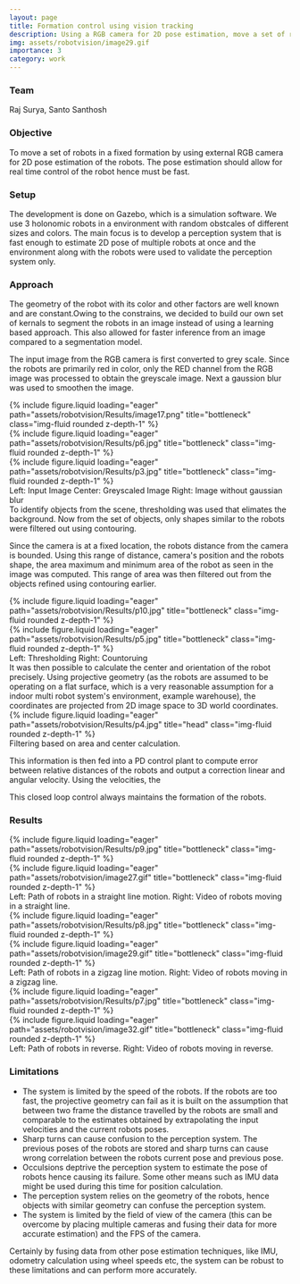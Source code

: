 ```yaml
---
layout: page
title: Formation control using vision tracking
description: Using a RGB camera for 2D pose estimation, move a set of robots while adhereing to geometric constraints between them.
img: assets/robotvision/image29.gif
importance: 3
category: work
---
```


### Team
Raj Surya, Santo Santhosh

### Objective
To move a set of robots in a fixed formation by using external RGB camera for 2D pose estimation of the robots. The pose estimation should allow for real time control of the robot hence must be fast.

### Setup
The development is done on Gazebo, which is a simulation software. We use 3 holonomic robots in a environment with random obstcales of different sizes and colors. The main focus is to develop a perception system that is fast enough to estimate 2D pose of multiple robots at once and the environment along with the robots were used to validate the perception system only.

### Approach
The geometry of the robot with its color and other factors are well known and are constant.Owing to the constrains, we decided to build our own set of kernals to segment the robots in an image instead of using a learning based approach. This also allowed for faster inference from an image compared to a segmentation model.

The input image from the RGB camera is first converted to grey scale. Since the robots are primarily red in color, only the RED channel from the RGB image was processed to obtain the greyscale image. Next a gaussion blur was used to smoothen the image.
<div class="row">
    <div class="col-sm mt-3 mt-md-0">
        {% include figure.liquid loading="eager" path="assets/robotvision/Results/image17.png" title="bottleneck" class="img-fluid rounded z-depth-1" %}
    </div>
    <div class="col-sm mt-3 mt-md-0">
        {% include figure.liquid loading="eager" path="assets/robotvision/Results/p6.jpg" title="bottleneck" class="img-fluid rounded z-depth-1" %}
    </div>
    <div class="col-sm mt-3 mt-md-0">
        {% include figure.liquid loading="eager" path="assets/robotvision/Results/p3.jpg" title="bottleneck" class="img-fluid rounded z-depth-1" %}
    </div>
</div>
<div class="caption">
    Left: Input Image
    Center: Greyscaled Image
    Right: Image without gaussian blur
</div>
To identify objects from the scene, thresholding was used that elimates the background. Now from the set of objects, only shapes similar to the robots were filtered out using contouring.

Since the camera is at a fixed location, the robots distance from the camera is bounded. Using this range of distance, camera's position and the robots shape, the area maximum and minimum area of the robot as seen in the image was computed. This range of area was then filtered out from the objects refined using contouring earlier.
<div class="row">
    <div class="col-sm mt-3 mt-md-0">
        {% include figure.liquid loading="eager" path="assets/robotvision/Results/p10.jpg" title="bottleneck" class="img-fluid rounded z-depth-1" %}
    </div>
    <div class="col-sm mt-3 mt-md-0">
        {% include figure.liquid loading="eager" path="assets/robotvision/Results/p5.jpg" title="bottleneck" class="img-fluid rounded z-depth-1" %}
    </div>
 </div>   
<div class="caption">
    Left: Thresholding
    Right: Countoruing
</div>
It was then possible to calculate the center and orientation of the robot precisely. Using projective geometry (as the robots are assumed to be operating on a flat surface, which is a very reasonable assumption for a indoor multi robot system's environment, example warehouse), the coordinates are projected from 2D image space to 3D world coordinates.

<div class="row">
    <div class="col-sm mt-3 mt-md-0">
        {% include figure.liquid loading="eager" path="assets/robotvision/Results/p4.jpg" title="head" class="img-fluid rounded z-depth-1" %}
    </div>
</div>
<div class="caption">
    Filtering based on area and center calculation.
</div>

This information is then fed into a PD control plant to compute error between relative distances of the robots and output a correction linear and angular velocity.
Using the velocities, the 

This closed loop control always maintains the formation of the robots.

### Results
<div class="row">
    <div class="col-sm mt-3 mt-md-0">
        {% include figure.liquid loading="eager" path="assets/robotvision/Results/p9.jpg" title="bottleneck" class="img-fluid rounded z-depth-1" %}
    </div>
    <div class="col-sm mt-3 mt-md-0">
        {% include figure.liquid loading="eager" path="assets/robotvision/image27.gif" title="bottleneck" class="img-fluid rounded z-depth-1" %}
    </div>
 </div>   
<div class="caption">
    Left: Path of robots in a straight line motion.
    Right: Video of robots moving in a straight line.
</div>

<div class="row">
    <div class="col-sm mt-3 mt-md-0">
        {% include figure.liquid loading="eager" path="assets/robotvision/Results/p8.jpg" title="bottleneck" class="img-fluid rounded z-depth-1" %}
    </div>
    <div class="col-sm mt-3 mt-md-0">
        {% include figure.liquid loading="eager" path="assets/robotvision/image29.gif" title="bottleneck" class="img-fluid rounded z-depth-1" %}
    </div>
 </div>   
<div class="caption">
    Left: Path of robots in a zigzag line motion.
    Right: Video of robots moving in a zigzag line.
</div>

<div class="row">
    <div class="col-sm mt-3 mt-md-0">
        {% include figure.liquid loading="eager" path="assets/robotvision/Results/p7.jpg" title="bottleneck" class="img-fluid rounded z-depth-1" %}
    </div>
    <div class="col-sm mt-3 mt-md-0">
        {% include figure.liquid loading="eager" path="assets/robotvision/image32.gif" title="bottleneck" class="img-fluid rounded z-depth-1" %}
    </div>
</div>
    
<div class="caption">
    Left: Path of robots in reverse.
    Right: Video of robots moving in reverse.
</div>

### Limitations
- The system is limited by the speed of the robots. If the robots are too fast, the projective geometry can fail as it is built on the assumption that between two frame the distance travelled by the robots are small and comparable to the estimates obtained by extrapolating the input velocities and the current robots poses.
- Sharp turns can cause confusion to the perception system. The previous poses of the robots are stored and sharp turns can cause wrong correlation between the robots current pose and previous pose.
- Occulsions deptrive the perception system to estimate the pose of robots hence causing its failure. Some other means such as IMU data might be used during this time for position calculation.
- The perception system relies on the geometry of the robots, hence objects with similar geometry can confuse the perception system.
- The system is limited by the field of view of the camera (this can be overcome by placing multiple cameras and fusing their data for more accurate estimation) and the FPS of the camera.

Certainly by fusing data from other pose estimation techniques, like IMU, odometry calculation using wheel speeds etc, the system can be robust to these limitations and can perform more accurately.